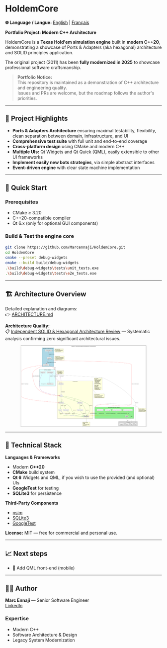# HoldemCore

**🌐 Language / Langue:** [English](README.md) | [Français](README_fr.md)

**Portfolio Project: Modern C++ Architecture**

HoldemCore is a **Texas Hold'em simulation engine** built in **modern C++20**, demonstrating a showcase of
Ports & Adapters (aka hexagonal) architecture and SOLID principles application.

The original project (2011) has been **fully modernized in 2025** to showcase professional software craftsmanship.

> **Portfolio Notice:**  
> This repository is maintained as a demonstration of C++ architecture and engineering quality.  
> Issues and PRs are welcome, but the roadmap follows the author's priorities.

---

## 🎯 Project Highlights

- **Ports & Adapters Architecture** ensuring maximal testability, flexibility, clean separation between domain, infrastructure, and UI
- **Comprehensive test suite** with full unit and end-to-end coverage
- **Cross-platform design** using CMake and modern C++
- **Multiple UIs:** Qt Widgets and Qt Quick (QML), easily extensible to other UI frameworks
- **Implement easily new bots strategies**, via simple abstract interfaces
- **Event-driven engine** with clear state machine implementation

---

## 🚀 Quick Start

### Prerequisites
- CMake ≥ 3.20
- C++20-compatible compiler
- Qt 6.x (only for optional GUI components)

### Build & Test the engine core
```bash
git clone https://github.com/Marcennaji/HoldemCore.git
cd HoldemCore
cmake --preset debug-widgets
cmake --build build/debug-widgets
.\build\debug-widgets\tests\unit_tests.exe
.\build\debug-widgets\tests\e2e_tests.exe
```

---

## 🏗️ Architecture Overview

Detailed explanation and diagrams:  
👉 [ARCHITECTURE.md](doc/ARCHITECTURE.md)

**Architecture Quality:**  
📋 [Independent SOLID & Hexagonal Architecture Review](doc/ARCHITECTURE_REVIEW.md) — Systematic analysis confirming zero significant architectural issues.

<p align="center">
  <img src="doc/architecture.png" alt="Ports & Adapters (hexagonal) architecture Diagram" width="80%">
</p>

---

## 🧰 Technical Stack

**Languages & Frameworks**
- Modern **C++20**
- **CMake** build system
- **Qt 6** Widgets and QML, if you wish to use the provided (and optional) UIs
- **GoogleTest** for testing
- **SQLite3** for persistence

**Third-Party Components**
- [psim](https://github.com/christophschmalhofer/poker/tree/master/XPokerEval/XPokerEval.PokerSim)
- [SQLite3](https://www.sqlite.org/)
- [GoogleTest](https://github.com/google/googletest)

**License:** MIT — free for commercial and personal use.

---

## 📈 Next steps

- 🧠 Add QML front-end (mobile)

---

## 👨‍💻 Author

**Marc Ennaji** — Senior Software Engineer  
[LinkedIn](https://www.linkedin.com/in/marcennaji/)

### Expertise
- Modern C++
- Software Architecture & Design
- Legacy System Modernization


